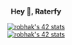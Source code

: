 <h3 align="center">Hey 🤖, Raterfy</h3>

<div align="center"><a href="https://github.com/JaeSeoKim/badge42"><img src="https://badge42.vercel.app/api/v2/clhai7ylk000608jqvo643yc5/stats?cursusId=21&coalitionId=47" alt="robhak's 42 stats" /></a></div>
<div align="center"><a href="https://github.com/JaeSeoKim/badge42"><img src="https://badge42.vercel.app/api/v2/clhai7ylk000608jqvo643yc5/stats?cursusId=9&coalitionId=piscine" alt="robhak's 42 stats" /></a></div>
<!--
**Raterfy/Raterfy** is a ✨ _special_ ✨ repository because its `README.md` (this file) appears on your GitHub profile.

Here are some ideas to get you started:

- 🔭 I’m currently working on ...
- 🌱 I’m currently learning ...
- 👯 I’m looking to collaborate on ...
- 🤔 I’m looking for help with ...
- 💬 Ask me about ...
- 📫 How to reach me: ...
- 😄 Pronouns: ...
- ⚡ Fun fact: ...
-->
